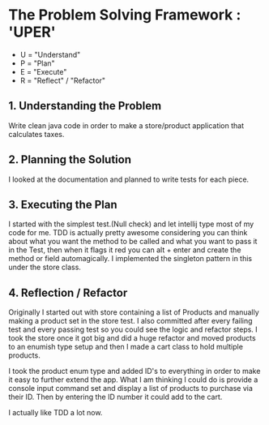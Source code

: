 <h1>The Problem Solving Framework : 'UPER'</h1>

* U = "Understand"
* P = "Plan"
* E = "Execute"
* R = "Reflect" / "Refactor"

<h2>1. Understanding the Problem</h2>
Write clean java code in order to make a store/product application that calculates taxes.
<h2>
    2. Planning the Solution
</h2>

I looked at the documentation and planned to write tests for each piece. 
<h2>
    3. Executing the Plan
</h2>
I started with the simplest test.(Null check) and let intellij type most of my code for me.
TDD is actually pretty awesome considering you can think about what you want the method to be called and what you want 
to pass it in the Test, then when it flags it red you can alt + enter and create the method or field automagically. 
I implemented the singleton pattern in this under the store class. 
<h2>
    4. Reflection / Refactor
</h2>
Originally I started out with store containing a list of Products and manually making a product set in the store test. 
I also committed after every failing test and every passing test so you could see the logic and refactor steps. 
I took the store once it got big and did a huge refactor and moved products to an enumish type setup and then I made a cart class to hold multiple products. 

I took the product enum type and added ID's to everything in order to make it easy to further extend the app. 
What I am thinking I could do is provide a console input command set and display a list of products to purchase via their ID.
Then by entering the ID number it could add to the cart. 

I actually like TDD a lot now. 